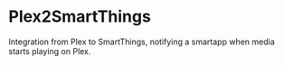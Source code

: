 # Plex2SmartThings
Integration from Plex to SmartThings, notifying a smartapp when media starts playing on Plex.
